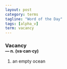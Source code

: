 ```yaml
---
layout: post
category: terms
tagline: "Word of the Day"
tags: [alpha_v]
term: vacancy
---
```


<h3>Vacancy<br/> <small>&mdash; n. (va<span>&middot;</span>can<span>&middot;</span>cy)</small></h3>
<p><ol>
<li>an empty ocean</li>
</ol></p>
